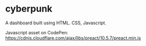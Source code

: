 # cyberpunk

A dashboard built using HTML. CSS, Javascript.

Javascript asset on CodePen: 
https://cdnjs.cloudflare.com/ajax/libs/preact/10.5.7/preact.min.js
